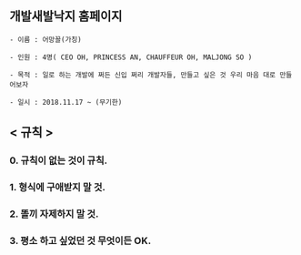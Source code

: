 ## 개발새발낙지 홈페이지

```
- 이름 : 어망꼴(가칭)

- 인원 : 4명( CEO OH, PRINCESS AN, CHAUFFEUR OH, MALJONG SO )

- 목적 : 일로 하는 개발에 쩌든 신입 쩌리 개발자들, 만들고 싶은 것 우리 마음 대로 만들어보자

- 일시 : 2018.11.17 ~ (무기한)
```

## < 규칙 >
### 0. 규칙이 없는 것이 규칙.
### 1. 형식에 구애받지 말 것.
### 2. 똘끼 자제하지 말 것.
### 3. 평소 하고 싶었던 것 무엇이든 OK.
